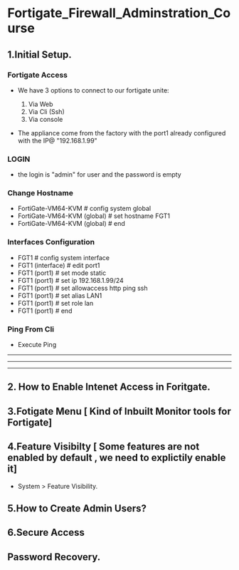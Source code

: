 # Fortigate_Firewall_Adminstration_Course

## 1.Initial Setup.
 ### **Fortigate Access**
- We have 3 options to connect to our fortigate unite:
     1) Via Web
     2) Via Cli (Ssh)
     3) Via console

- The appliance come from the factory with the port1 already configured with the IP@ "192.168.1.99"

### LOGIN
- the login is "admin" for user and the password is empty  

### Change Hostname 

- FortiGate-VM64-KVM # config system global
- FortiGate-VM64-KVM (global) # set hostname FGT1
- FortiGate-VM64-KVM (global) # end

### Interfaces Configuration

- FGT1 # config system interface
- FGT1 (interface) # edit port1
- FGT1 (port1) # set mode static
- FGT1 (port1) # set ip 192.168.1.99/24
- FGT1 (port1) # set allowaccess http ping ssh
- FGT1 (port1) # set alias LAN1
- FGT1 (port1) # set role lan
- FGT1 (port1) # end

### Ping From Cli ###
- Execute Ping
---
---
---

## 2. How to Enable Intenet Access in Foritgate.

## 3.Fotigate Menu [ Kind of Inbuilt Monitor tools for Fortigate]

## 4.Feature Visibilty [ Some features are not enabled by default , we need to explictily enable it]
 - System > Feature Visibility.

## 5.How to Create Admin Users?

## 6.Secure Access

## Password Recovery.

